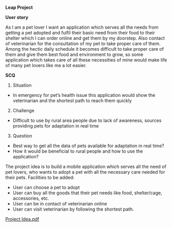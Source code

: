 **Leap Project**

**User story**

As I am a pet lover I want an application which serves all the needs from getting a 
pet adopted and fulfil their basic need from their food to their shelter which I can 
order online and get them by my doorstep. Also contact of veterinarian for the 
consultation of my pet to take proper care of them. Among the hectic daily 
schedule it becomes difficult to take proper care of them and give them best food 
and environment to grow, so some application which takes care of all these 
necessities of mine would make life of many pet lovers like me a lot easier.


**SCQ**

1) Situation
- In emergency for pet’s health issue this application would show the veterinarian 
and the shortest path to reach them quickly
2) Challenge
- Difficult to use by rural area people due to lack of awareness, sources providing 
pets for adaptation in real time
3) Question
* Best way to get all the data of pets available for adaptation in real time?
* How it would be beneficial to rural people and how to use the application?

The project idea is to build a mobile application which serves all the need of pet 
lovers, who wants to adopt a pet with all the necessary care needed for their pets.
Facilities to be added:
* User can choose a pet to adopt
* User can buy all the goods that their pet needs like food, shelter/cage, 
accessories, etc.
* User can be in contact of veterinarian online
* User can visit veterinarian by following the shortest path.


[Project Idea.pdf](https://github.com/Sakshi-2672/leap-project/files/6564654/Project.Idea.pdf)
